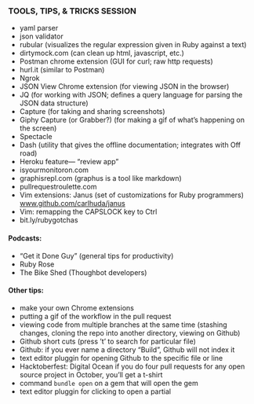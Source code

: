 ### TOOLS, TIPS, & TRICKS SESSION

* yaml parser
* json validator
* rubular (visualizes the regular expression given in Ruby against a text)
* dirtymock.com (can clean up html, javascript, etc.) 
* Postman chrome extension (GUI for curl; raw http requests)
* hurl.it (similar to Postman)
* Ngrok 
* JSON View Chrome extension (for viewing JSON in the browser)
* JQ (for working with JSON; defines a query language for parsing the JSON data structure) 
* Capture (for taking and sharing screenshots)
* Giphy Capture (or Grabber?)  (for making a gif of what’s happening on the screen)
* Spectacle
* Dash (utility that gives the offline documentation; integrates with Off road)
* Heroku feature— “review app” 
* isyourmonitoron.com
* graphisrepl.com  (graphus is a tool like markdown) 
* pullrequestroulette.com
* Vim extensions: Janus (set of customizations for Ruby programmers) 
	www.github.com/carlhuda/janus
* Vim: remapping the CAPSLOCK key to Ctrl
* bit.ly/rubygotchas


#### Podcasts: 
* “Get it Done Guy” (general tips for productivity)
* Ruby Rose
* The Bike Shed (Thoughbot developers) 


#### Other tips:
* make your own Chrome extensions
* putting a gif of the workflow in the pull request
* viewing code from multiple branches at the same time (stashing changes, cloning the repo into another directory, viewing on Github)
* Github short cuts (press ’t’ to search for particular file) 
* Github: if you ever name a directory “Build”, Github will not index it
* text editor pluggin for opening Github to the specific file or line
* Hacktoberfest: Digital Ocean if you do four pull requests for any open source project in October, you’ll get a t-shirt
* command `bundle open` on a gem that will open the gem
* text editor pluggin for clicking to open a partial 


